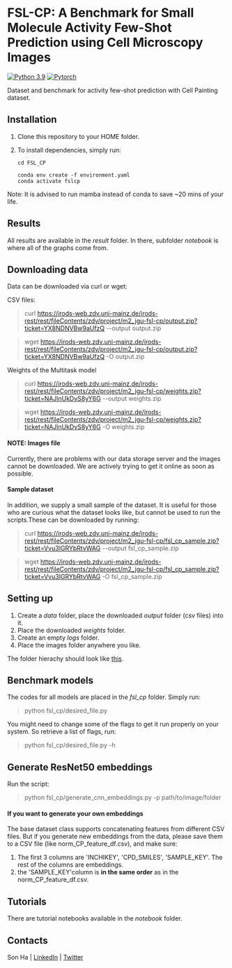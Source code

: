 # FSL-CP: A Benchmark for Small Molecule Activity Few-Shot Prediction using Cell Microscopy Images 

[![Python 3.9](https://img.shields.io/badge/Python-3.9-blue.svg)](https://www.python.org/downloads/release/python-390/)
[![Pytorch](https://img.shields.io/badge/PyTorch-1.13-red.svg)](https://pytorch.org/get-started/previous-versions/)

Dataset and benchmark for activity few-shot prediction with Cell Painting dataset.



## Installation
1. Clone this repository to your HOME folder.
2. To install dependencies, simply run:

    ```
    cd FSL_CP

    conda env create -f environment.yaml
    conda activate fslcp
    ```

Note: It is advised to run mamba instead of conda to save ~20 mins of your life.

## Results
All results are available in the *result* folder. In there, subfolder *notebook* is where all of the graphs come from.

## Downloading data 
Data can be downloaded via curl or wget:

CSV files:
> curl https://irods-web.zdv.uni-mainz.de/irods-rest/rest/fileContents/zdv/project/m2_jgu-fsl-cp/output.zip?ticket=YX8NDNVBw9aUfzQ --output output.zip

> wget https://irods-web.zdv.uni-mainz.de/irods-rest/rest/fileContents/zdv/project/m2_jgu-fsl-cp/output.zip?ticket=YX8NDNVBw9aUfzQ -O output.zip

Weights of the Multitask model
> curl https://irods-web.zdv.uni-mainz.de/irods-rest/rest/fileContents/zdv/project/m2_jgu-fsl-cp/weights.zip?ticket=NAJlnUkDvS8yY6G --output weights.zip

> wget https://irods-web.zdv.uni-mainz.de/irods-rest/rest/fileContents/zdv/project/m2_jgu-fsl-cp/weights.zip?ticket=NAJlnUkDvS8yY6G -O weights.zip

#### NOTE: Images file
Currently, there are problems with our data storage server and the images cannot be downloaded. We are actively trying to get it online as soon as possible.

#### Sample dataset
In addition, we supply a small sample of the dataset. It is useful for those who are curious what the dataset looks like, but cannot be used to run the scripts.These can be downloaded by running:
> curl https://irods-web.zdv.uni-mainz.de/irods-rest/rest/fileContents/zdv/project/m2_jgu-fsl-cp/fsl_cp_sample.zip?ticket=Vvu3IGRYbRtvWAG --output fsl_cp_sample.zip

> wget https://irods-web.zdv.uni-mainz.de/irods-rest/rest/fileContents/zdv/project/m2_jgu-fsl-cp/fsl_cp_sample.zip?ticket=Vvu3IGRYbRtvWAG -O fsl_cp_sample.zip


## Setting up
1. Create a *data* folder, place the downloaded *output* folder (csv files) into it.
2. Place the downloaded *weights* folder.
3. Create an empty *logs* folder.
4. Place the images folder anywhere you like.

The folder hierachy should look like [this](./Screenshot_repo.png).


## Benchmark models
The codes for all models are placed in the *fsl_cp* folder. Simply run:

> python fsl_cp/desired_file.py

You might need to change some of the flags to get it run properly on your system. So retrieve a list of flags, run:

> python fsl_cp/desired_file.py -h


## Generate ResNet50 embeddings
Run the script:
> python fsl_cp/generate_cnn_embeddings.py -p path/to/image/folder

#### If you want to generate your own embeddings 
The base dataset class supports concatenating features from different CSV files. But if you generate new embeddings from the data, please save them to a CSV file (like norm_CP_feature_df.csv), and make sure:
1. The first 3 columns are 'INCHIKEY', 'CPD_SMILES', 'SAMPLE_KEY'. The rest of the columns are embeddings.
2. the 'SAMPLE_KEY'column is **in the same order** as in the norm_CP_feature_df.csv.


## Tutorials
There are tutorial notebooks available in the *notebook* folder.

## Contacts
Son Ha | [LinkedIn](https://linkedin.com/in/son-ha-479909159) | [Twitter](https://twitter.com/sonha1999)
